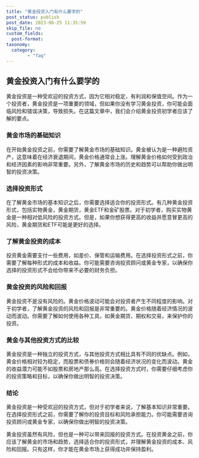 ```yaml
---
title: "黄金投资入门有什么要学的"
post_status: publish
post_date: 2023-06-25 11:35:59
skip_file: no
custom_fields: 
  post-format: 
taxonomy:
  category:
        - "faq"
---
```


## 黄金投资入门有什么要学的

黄金投资是一种受欢迎的投资方式，因为它相对稳定，有利润和保值空间。作为一个投资者，黄金投资是一项重要的领域，但如果你没有学习黄金投资，你可能会面临风险和错误决策，导致损失。在这篇文章中，我们会介绍黄金投资初学者应该了解的要点。

### 黄金市场的基础知识

在开始黄金投资之前，你需要了解黄金市场的基础知识。黄金被认为是一种避险资产，这意味着在经济衰退期间，黄金价格通常会上涨。理解黄金价格如何受到政治和经济因素的影响非常重要。另外，了解黄金市场的历史和趋势可以帮助你做出明智的投资决策。

### 选择投资形式

在了解黄金市场的基本知识之后，你需要选择适合你的投资形式。有几种黄金投资形式，包括实物黄金，黄金期货，黄金ETF和金矿股票。对于初学者，购买实物黄金是一种相对低风险的投资方式。但是，如果你想获得更高的收益并愿意冒更高的风险，黄金期货和ETF可能是更好的选择。

### 了解黄金投资的成本

投资黄金需要支付一些费用，如差价、保管和运输费用。在选择投资形式之前，你需要了解每种形式的成本和收益。你可能需要咨询投资顾问或黄金专家，以确保你选择的投资形式不会给你带来不必要的财务负担。

### 黄金投资的风险和回报

黄金投资不是没有风险的。黄金价格波动可能会对投资者产生不同程度的影响。对于初学者，了解黄金投资的风险和回报是非常重要的。黄金价格随着经济情况的波动而波动。你需要了解如何使用各种工具，如黄金期货、期权和交易，来保护你的投资。

### 黄金与其他投资方式的比较

黄金投资是一种独立的投资方式，与其他投资方式相比具有不同的优缺点。例如，黄金价格相对较为稳定，而股票和债券价格则会随着经济状况的变化而波动。黄金的收益潜力可能不如股票和房地产那么高。在选择投资方式时，你需要仔细考虑你的投资策略和目标，以确保你做出明智的投资决策。

### 结论

黄金投资是一种受欢迎的投资方式，但对于初学者来说，了解基本知识非常重要。在选择投资形式之前，你需要了解你的投资目标和风险承担能力。你可能需要咨询投资顾问或黄金专家，以确保你做出明智的投资决策。

黄金投资虽然有风险，但也是一种可以带来回报的投资方式。在投资黄金之前，你应该了解黄金的市场和趋势，选择适合你的投资形式，并理解黄金投资的成本、风险和回报。只有这样，你才能在黄金市场上获得成功并保持盈利。
